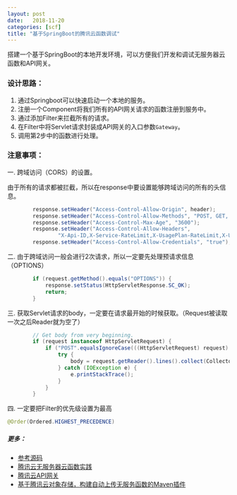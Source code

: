 ```yaml
---
layout: post
date:   2018-11-20
categories: [scf]
title: "基于SpringBoot的腾讯云函数调试"
---
```


搭建一个基于SpringBoot的本地开发环境，可以方便我们开发和调试无服务器云函数和API网关。

### 设计思路：
1. 通过Springboot可以快速启动一个本地的服务。
2. 注册一个Component将我们所有的API网关请求的函数注册到服务中。
3. 通过添加Filter来拦截所有的请求。
4. 在Filter中将Servlet请求封装成API网关的入口参数`Gateway`。
5. 调用第2步中的函数进行处理。

### 注意事项：
一. 跨域访问（CORS）的设置。

由于所有的请求都被拦截，所以在response中要设置能够跨域访问的所有的头信息。

```java
		response.setHeader("Access-Control-Allow-Origin", header);
		response.setHeader("Access-Control-Allow-Methods", "POST, GET, OPTIONS, DELETE");
		response.setHeader("Access-Control-Max-Age", "3600");
		response.setHeader("Access-Control-Allow-Headers",
				"X-Api-ID,X-Service-RateLimit,X-UsagePlan-RateLimit,X-UsagePlan-Quota,Cache-Control,Connection,Content-Disposition,Date,Keep-Alive,Pragma,Via,Accept,Accept-Charset,Accept-Encoding,Accept-Language,Authorization,Cookie,Expect,From,Host,If-Match,If-Modified-Since,If-None-Match,If-Range,If-Unmodified-Since,Range,Origin,Referer,User-Agent,X-Forwarded-For,X-Forwarded-Host,X-Forwarded-Proto,Accept-Range,Age,Content-Range,Content-Security-Policy,ETag,Expires,Last-Modified,Location,Server,Set-Cookie,Trailer,Transfer-Encoding,Vary,Allow,Content-Encoding,Content-Language,Content-Length,Content-Location,Content-Type,X-Date,Source,X-Acpt");
		response.setHeader("Access-Control-Allow-Credentials", "true");
```

二. 由于跨域访问一般会进行2次请求，所以一定要先处理预请求信息（OPTIONS）

```java
		if (request.getMethod().equals("OPTIONS")) {
			response.setStatus(HttpServletResponse.SC_OK);
			return;
		}
```

三. 获取Servlet请求的body，一定要在请求最开始的时候获取。（Request被读取一次之后Reader就为空了）

```java
		// Get body from very beginning.
		if (request instanceof HttpServletRequest) {
			if ("POST".equalsIgnoreCase(((HttpServletRequest) request).getMethod())) {
				try {
					body = request.getReader().lines().collect(Collectors.joining(System.lineSeparator()));
				} catch (IOException e) {
					e.printStackTrace();
				}
			}
		}
```

四. 一定要把Filter的优先级设置为最高

```java
@Order(Ordered.HIGHEST_PRECEDENCE)
```

##### 更多：
* [参考源码](https://github.com/ecsoya/tencent-function-gateway)
* [腾讯云无服务器云函数实践](http://blog.ecsoya.work/%E8%85%BE%E8%AE%AF%E4%BA%91/2018/11/20/scf.html)
* [腾讯云API网关](http://blog.ecsoya.work/%E8%85%BE%E8%AE%AF%E4%BA%91/2018/11/21/api-gateway.html)
* [基于腾讯云对象存储，构建自动上传无服务函数的Maven插件](http://blog.ecsoya.work/%E8%85%BE%E8%AE%AF%E4%BA%91/2018/11/24/scf-maven.html)